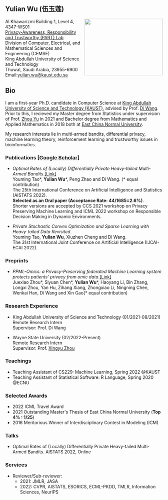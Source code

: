 ## Yulian Wu (伍玉莲)
<img width="250" height="180" src="https://user-images.githubusercontent.com/53608749/154532910-e782a5c9-ad99-4aab-9e9c-1e7878663f41.jpeg" align="right"/>

Al Khawarizmi Building 1, Level 4, 4347-WS01\
[Privacy-Awareness, Responsibility and Trustworthy (PART) Lab](https://cemse.kaust.edu.sa/part)\
Division of Computer, Electrical, and Mathematical Sciences and Engineering (CEMSE)\
King Abdullah University of Science and Technology\
Thuwal, Saudi Arabia, 23955-6900\
Email:yulian.wu@kaust.edu.sa 


## Bio
I am a first-year Ph.D. candidate in Computer Science at [King Abdullah University of Science and Technology (KAUST)](https://www.kaust.edu.sa/en), advised by Prof. [Di Wang](https://shao3wangdi.github.io/). Prior to this, I recieved my Master degree from Statistics under supervision of Prof. [Zhou Yu](https://faculty.ecnu.edu.cn/_s35/wz2/main.psp) in 2021 and Bachelor degree from Mathematics and Applied Mathematics in 2018 both at [East China Normal University](https://www.ecnu.edu.cn/).

My research interests lie in multi-armed bandits, differential privacy, machine learning theory, reinforcement learning and trustworthy issues in bioinformatics.


### Publications [[Google Scholar]](https://scholar.google.com/citations?user=10E7OtIAAAAJ&hl=en)

- *Optimal Rates of (Locally) Differentially Private Heavy-tailed Multi-Armed Bandits*.[[Link]](https://proceedings.mlr.press/v151/tao22a.html) \
  Youming Tao\*, **Yulian Wu**\*, Peng Zhao and Di Wang. (\* equal contribution)\
  The 25th International Conference on Artificial Intelligence and Statistics (AISTATS 2022).\
  **Selected as an Oral paper (Acceptance Rate: 44/1685=2.6%)**.\
  Shorter versions are accepted by CCS 2021 workshop on Privacy Preserving Machine Learning and ICML 2022 workshop on Responsible Decision Making in Dynamic Environments.
  
- *Private Stochastic Convex Optimization and Sparse Learning with Heavy-tailed Data Revisited*. \
  Youming Tao, **Yulian Wu**, Xiuzhen Cheng and Di Wang.\
  The 31st International Joint Conference on Artificial Intelligence (IJCAI-ECAI 2022).
  
### Preprints
- *PPML-Omics: a Privacy-Preserving federated Machine Learning system protects patients’ privacy from omic data*.[[Link]](https://www.biorxiv.org/content/10.1101/2022.03.23.485485v1.abstract)\
  Juexiao Zhou\*, Siyuan Chen\*, **Yulian Wu**\*, Haoyang Li, Bin Zhang, Longxi Zhou, Yan Hu, Zihang Xiang, Zhongxiao Li, 
  Ningning Chen, Wenkai Han, Di Wang and Xin Gao(\* equal contribution)
  
### Research Experience
- King Abdullah University of Science and Technology (01/2021-08/2021)\
  Remote Research Intern\
  Supervisor: Prof. Di Wang
 
- Wayne State University (02/2022-Present)\
  Remote Research Intern\
  Supervisor: Prof. [Xingyu Zhou](https://xingyuzhou.org/)

### Teachings
- Teaching Assistant of CS229: Machine Learning, Spring 2022 @KAUST
- Teaching Assistant of Statistical Software: R Language, Spring 2020 @ECNU


### Selected Awards
- 2022 ICML Travel Award
- 2021 Outstanding Master's Thesis of East China Normal University (**Top 4% : 1/25**)
- 2016 Meritorious Winner of Interdisciplinary Contest in Modeling (ICM)


### Talks
- Optimal Rates of (Locally) Differentially Private Heavy-tailed Multi-Armed Bandits. AISTATS 2022, Online

### Services
- Reviewer/Sub-reviewer: 
  - 2021: JMLR, JASA
  - 2022: CVPR, AISTATS, ESORICS, ECML-PKDD, TMLR, Information Sciences, NeurIPS


